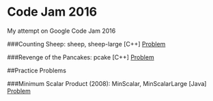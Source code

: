 # Code Jam 2016
My attempt on Google Code Jam 2016

###Counting Sheep: sheep, sheep-large [C++]
[Problem](https://code.google.com/codejam/contest/6254486/dashboard)

###Revenge of the Pancakes: pcake [C++]
[Problem](https://code.google.com/codejam/contest/6254486/dashboard#s=p1)

##Practice Problems

###Minimum Scalar Product (2008): MinScalar, MinScalarLarge [Java]
[Problem](https://code.google.com/codejam/contest/32016/dashboard#s=p0)
